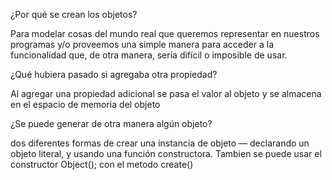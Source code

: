 ¿Por qué se crean los objetos?

Para modelar cosas del mundo real que queremos representar en nuestros programas y/o proveemos una simple manera para acceder a la funcionalidad que, de otra manera, sería difícil o imposible de usar.

¿Qué hubiera pasado si agregaba otra propiedad?

Al agregar una propiedad adicional se pasa el valor al objeto y se almacena en el espacio de memoria del objeto

¿Se puede generar de otra manera algún objeto?

dos diferentes formas de crear una instancia de objeto — declarando un objeto literal, y usando una función constructora.
Tambien se puede usar el constructor Object(); con el metodo create()

